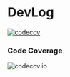 # DevLog

[![codecov](https://codecov.io/gh/cse210-fa24-group3/cse210-fa24-group3/branch/main/graph/badge.svg?token=M2UL3ELWEF)](https://codecov.io/gh/cse210-fa24-group3/cse210-fa24-group3)
### Code Coverage

![codecov.io](https://codecov.io/gh/cse210-fa24-group3/cse210-fa24-group3/graphs/sunburst.svg?token=M2UL3ELWEF) 
